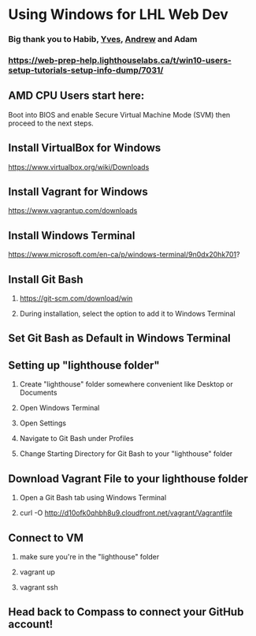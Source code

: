 # Using Windows for LHL Web Dev

### Big thank you to Habib, [Yves](https://github.com/ycandau), [Andrew](https://github.com/ahSOLO) and Adam
### https://web-prep-help.lighthouselabs.ca/t/win10-users-setup-tutorials-setup-info-dump/7031/

## AMD CPU Users start here: 

Boot into BIOS and enable Secure Virtual Machine Mode (SVM) then proceed to the next steps.


## Install VirtualBox for Windows
https://www.virtualbox.org/wiki/Downloads

## Install Vagrant for Windows

https://www.vagrantup.com/downloads 

## Install Windows Terminal

https://www.microsoft.com/en-ca/p/windows-terminal/9n0dx20hk701? 

## Install Git Bash

1.	https://git-scm.com/download/win 

2.	During installation, select the option to add it to Windows Terminal

##	Set Git Bash as Default in Windows Terminal

## Setting up "lighthouse folder"	

1. Create "lighthouse" folder somewhere convenient like Desktop or Documents

2. Open Windows Terminal

3. Open Settings 

4.	Navigate to Git Bash under Profiles

5.	Change Starting Directory for Git Bash to your "lighthouse" folder

##	Download Vagrant File to your lighthouse folder

1.	Open a Git Bash tab using Windows Terminal

2.	curl -O http://d10ofk0qhbh8u9.cloudfront.net/vagrant/Vagrantfile

##	Connect to VM

1.	make sure you're in the "lighthouse" folder

2.	vagrant up

3.	vagrant ssh

## Head back to Compass to connect your GitHub account!


